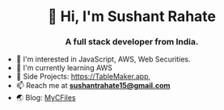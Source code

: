 <h1 align="center">👋 Hi, I'm Sushant Rahate</h1>
<h3 align="center">A full stack developer from India.</h3>

- 👀 I'm interested in JavaScript, AWS, Web Securities.
- 🌱 I'm currently learning AWS
- 🧬 Side Projects: https://TableMaker.app,
- 📫 Reach me at **sushantrahate15@gmail.com**
- 🌏 Blog: <a href="http://www.mycfiles.com" target="_blank">MyCFiles</a>

